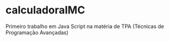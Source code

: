 # calculadoraIMC

Primeiro trabalho em Java Script na matéria de TPA (Técnicas de Programação Avançadas)
